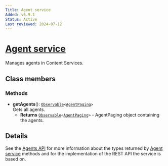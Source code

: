 ```yaml
---
Title: Agent service
Added: v6.9.1
Status: Active
Last reviewed: 2024-07-12
---
```


# [Agent service](../../../lib/content-services/src/lib/agent/services/agent.service.ts "Defined in agent.service.ts")

Manages agents in Content Services.

## Class members

### Methods

-   **getAgents**(): [`Observable`](http://reactivex.io/documentation/observable.html)`<`[`AgentPaging`](../../../lib/js-api/src/api/content-rest-api/docs/AgentsApi.md#agentpaging)`>`<br/>
    Gets all agents.
    -   **Returns** [`Observable`](http://reactivex.io/documentation/observable.html)`<`[`AgentPaging`](../../../lib/js-api/src/api/content-rest-api/docs/AgentsApi.md#agentpaging)`>` - AgentPaging object containing the agents.

## Details

See the
[Agents API](../../../lib/js-api/src/api/content-rest-api/docs/AgentsApi.md) for more information about the types returned by [Agent
service](agent.service.md) methods and for the implementation of the REST API the service is
based on.
